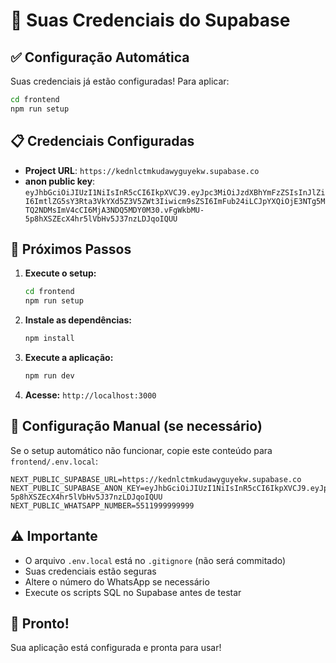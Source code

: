 # 🔑 Suas Credenciais do Supabase

## ✅ Configuração Automática

Suas credenciais já estão configuradas! Para aplicar:

```bash
cd frontend
npm run setup
```

## 📋 Credenciais Configuradas

- **Project URL**: `https://kednlctmkudawyguyekw.supabase.co`
- **anon public key**: `eyJhbGciOiJIUzI1NiIsInR5cCI6IkpXVCJ9.eyJpc3MiOiJzdXBhYmFzZSIsInJlZiI6ImtlZG5sY3Rta3VkYXd5Z3V5ZWt3Iiwicm9sZSI6ImFub24iLCJpYXQiOjE3NTg5MTQ2NDMsImV4cCI6MjA3NDQ5MDY0M30.vFgWkbMU-5p8hXSZEcX4hr5lVbHv5J37nzLDJqoIQUU`

## 🚀 Próximos Passos

1. **Execute o setup:**
   ```bash
   cd frontend
   npm run setup
   ```

2. **Instale as dependências:**
   ```bash
   npm install
   ```

3. **Execute a aplicação:**
   ```bash
   npm run dev
   ```

4. **Acesse:** `http://localhost:3000`

## 🔧 Configuração Manual (se necessário)

Se o setup automático não funcionar, copie este conteúdo para `frontend/.env.local`:

```env
NEXT_PUBLIC_SUPABASE_URL=https://kednlctmkudawyguyekw.supabase.co
NEXT_PUBLIC_SUPABASE_ANON_KEY=eyJhbGciOiJIUzI1NiIsInR5cCI6IkpXVCJ9.eyJpc3MiOiJzdXBhYmFzZSIsInJlZiI6ImtlZG5sY3Rta3VkYXd5Z3V5ZWt3Iiwicm9sZSI6ImFub24iLCJpYXQiOjE3NTg5MTQ2NDMsImV4cCI6MjA3NDQ5MDY0M30.vFgWkbMU-5p8hXSZEcX4hr5lVbHv5J37nzLDJqoIQUU
NEXT_PUBLIC_WHATSAPP_NUMBER=5511999999999
```

## ⚠️ Importante

- O arquivo `.env.local` está no `.gitignore` (não será commitado)
- Suas credenciais estão seguras
- Altere o número do WhatsApp se necessário
- Execute os scripts SQL no Supabase antes de testar

## 🎉 Pronto!

Sua aplicação está configurada e pronta para usar!
